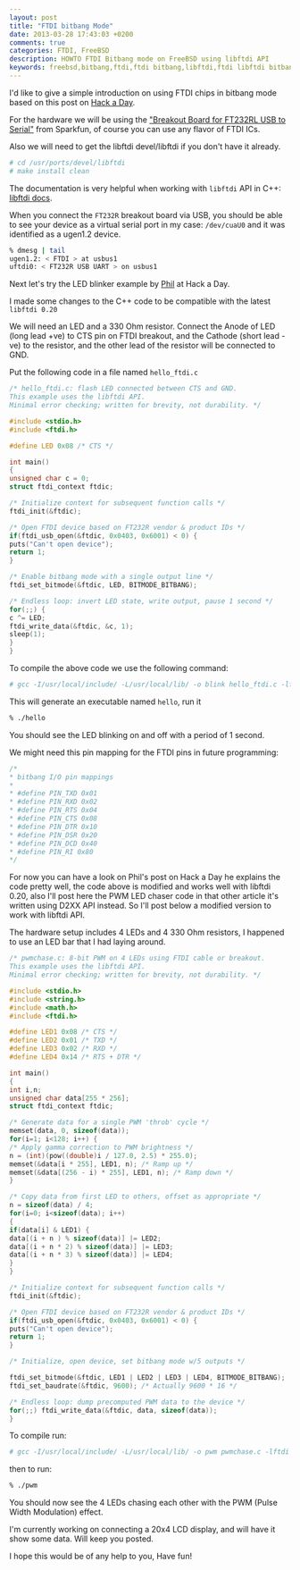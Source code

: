 ```yaml
---
layout: post
title: "FTDI bitbang Mode"
date: 2013-03-28 17:43:03 +0200
comments: true
categories: FTDI, FreeBSD
description: HOWTO FTDI Bitbang mode on FreeBSD using libftdi API
keywords: freebsd,bitbang,ftdi,ftdi bitbang,libftdi,ftdi libftdi bitbang,serial port 
---
```

I'd like to give a simple introduction on using FTDI chips in bitbang mode based on this post on [Hack a Day](http://hackaday.com/2009/09/22/introduction-to-ftdi-bitbang-mode/).

For the hardware we will be using the ["Breakout Board for FT232RL USB to Serial"](http://www.sparkfun.com/products/718 "Product Page") from Sparkfun, of course you can use any flavor of FTDI ICs.
<!-- more -->

Also we will need to get the libftdi devel/libftdi if you don't have it already.
``` bash
# cd /usr/ports/devel/libftdi
# make install clean
```

The documentation is very helpful when working with `libftdi` API in C++: [libftdi docs](http://www.intra2net.com/en/developer/libftdi/documentation/group__libftdi.html "Library Documentation").

When you connect the `FT232R` breakout board via USB, you should be able to see your device as a virtual serial port in my case: `/dev/cuaU0` and it was identified as a ugen1.2 device.
``` bash
% dmesg | tail
ugen1.2: < FTDI > at usbus1
uftdi0: < FT232R USB UART > on usbus1
```

Next let's try the LED blinker example by [Phil](http://hackaday.com/author/philburgess/ "Phil's Profile") at Hack a Day.

I made some changes to the C++ code to be compatible with the latest `libftdi 0.20`

We will need an LED and a 330 Ohm resistor. Connect the Anode of LED (long lead +ve) to CTS pin on FTDI breakout, and the Cathode (short lead -ve) to the resistor, and the other lead of the resistor will be connected to GND.

Put the following code in a file named `hello_ftdi.c`
``` c hello_ftdi.c
/* hello_ftdi.c: flash LED connected between CTS and GND.
This example uses the libftdi API.
Minimal error checking; written for brevity, not durability. */

#include <stdio.h>
#include <ftdi.h>

#define LED 0x08 /* CTS */

int main()
{
unsigned char c = 0;
struct ftdi_context ftdic;

/* Initialize context for subsequent function calls */
ftdi_init(&ftdic);

/* Open FTDI device based on FT232R vendor & product IDs */
if(ftdi_usb_open(&ftdic, 0x0403, 0x6001) < 0) {
puts("Can't open device");
return 1;
}

/* Enable bitbang mode with a single output line */
ftdi_set_bitmode(&ftdic, LED, BITMODE_BITBANG);

/* Endless loop: invert LED state, write output, pause 1 second */
for(;;) {
c ^= LED;
ftdi_write_data(&ftdic, &c, 1);
sleep(1);
}
}
```

To compile the above code we use the following command:
``` bash
# gcc -I/usr/local/include/ -L/usr/local/lib/ -o blink hello_ftdi.c -lftdi
```
This will generate an executable named `hello`, run it
``` bash
% ./hello
```

You should see the LED blinking on and off with a period of 1 second.

We might need this pin mapping for the FTDI pins in future programming:
``` c
/*
* bitbang I/O pin mappings 
* 
* #define PIN_TXD 0x01
* #define PIN_RXD 0x02
* #define PIN_RTS 0x04
* #define PIN_CTS 0x08
* #define PIN_DTR 0x10
* #define PIN_DSR 0x20
* #define PIN_DCD 0x40
* #define PIN_RI 0x80
*/
```
For now you can have a look on Phil's post on Hack a Day he explains the code pretty well, the code above is modified and works well with libftdi 0.20, also I'll post here the PWM LED chaser code in that other article it's written using D2XX API instead. So I'll post below a modified version to work with libftdi API.

The hardware setup includes 4 LEDs and 4 330 Ohm resistors, I happened to use an LED bar that I had laying around.
``` c pwmchase.c
/* pwmchase.c: 8-bit PWM on 4 LEDs using FTDI cable or breakout.
This example uses the libftdi API.
Minimal error checking; written for brevity, not durability. */

#include <stdio.h>
#include <string.h>
#include <math.h>
#include <ftdi.h>

#define LED1 0x08 /* CTS */
#define LED2 0x01 /* TXD */
#define LED3 0x02 /* RXD */
#define LED4 0x14 /* RTS + DTR */

int main()
{
int i,n;
unsigned char data[255 * 256];
struct ftdi_context ftdic;

/* Generate data for a single PWM 'throb' cycle */
memset(data, 0, sizeof(data));
for(i=1; i<128; i++) {
/* Apply gamma correction to PWM brightness */
n = (int)(pow((double)i / 127.0, 2.5) * 255.0);
memset(&data[i * 255], LED1, n); /* Ramp up */
memset(&data[(256 - i) * 255], LED1, n); /* Ramp down */
}

/* Copy data from first LED to others, offset as appropriate */
n = sizeof(data) / 4;
for(i=0; i<sizeof(data); i++)
{
if(data[i] & LED1) {
data[(i + n ) % sizeof(data)] |= LED2;
data[(i + n * 2) % sizeof(data)] |= LED3;
data[(i + n * 3) % sizeof(data)] |= LED4;
}
}

/* Initialize context for subsequent function calls */
ftdi_init(&ftdic);

/* Open FTDI device based on FT232R vendor & product IDs */
if(ftdi_usb_open(&ftdic, 0x0403, 0x6001) < 0) {
puts("Can't open device");
return 1;
}

/* Initialize, open device, set bitbang mode w/5 outputs */

ftdi_set_bitmode(&ftdic, LED1 | LED2 | LED3 | LED4, BITMODE_BITBANG); 
ftdi_set_baudrate(&ftdic, 9600); /* Actually 9600 * 16 */

/* Endless loop: dump precomputed PWM data to the device */
for(;;) ftdi_write_data(&ftdic, data, sizeof(data));
}
```

To compile run:
``` bash
# gcc -I/usr/local/include/ -L/usr/local/lib/ -o pwm pwmchase.c -lftdi -lm
```

then to run:
``` bash
% ./pwm
```

You should now see the 4 LEDs chasing each other with the PWM (Pulse Width Modulation) effect.

I'm currently working on connecting a 20x4 LCD display, and will have it show some data. Will keep you posted.

I hope this would be of any help to you, Have fun!
